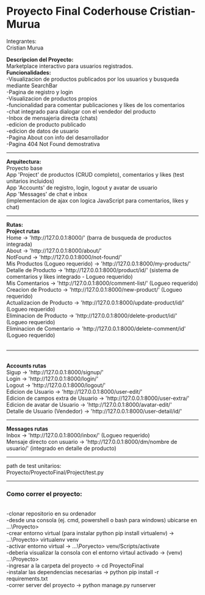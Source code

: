 # Proyecto Final Coderhouse Cristian-Murua

Integrantes:<br>
  Cristian Murua<br>

<strong>Descripcion del Proyecto:</strong><br>
  Marketplace interactivo para usuarios registrados.<br>
  <strong>Funcionalidades:</strong><br>
    -Visualizacion de productos publicados por los usuarios y busqueda mediante SearchBar<br>
    -Pagina de registro y login<br>
    -Visualizacion de productos propios<br>
    -funcionalidad para comentar publicaciones y likes de los comentarios<br>
    -chat integrado para dialogar con el vendedor del producto<br>
    -Inbox de mensajeria directa (chats)<br>
    -edicion de producto publicado<br>
    -edicion de datos de usuario<br>
    -Pagina About con info del desarrollador<br>
    -Pagina 404 Not Found demostrativa<br>
   <hr>
  <strong>Arquitectura:</strong><br>
    Proyecto base<br>
    App 'Project' de productos (CRUD completo), comentarios y likes (test unitarios incluidos)<br>
    App 'Accounts' de registro, login, logout y avatar de usuario<br>
    App 'Messages' de chat e inbox<br>
    (implementacion de ajax con logica JavaScript para comentarios, likes y chat)<br>
    <hr>
  <strong>Rutas:</strong><br>
    <strong>Project rutas</strong><br>
    Home -> 'http://127.0.0.1:8000/' (barra de busqueda de productos integrada)<br>
    About -> 'http://127.0.0.1:8000/about/'<br>
    NotFound -> 'http://127.0.0.1:8000/not-found/'<br>
    Mis Productos (Logueo requerido) -> 'http://127.0.0.1:8000/my-products/'<br>
    Detalle de Producto -> 'http://127.0.0.1:8000/product/id/' (sistema de comentarios y likes integrado - Logueo requerido)<br>
    Mis Comentarios -> 'http://127.0.0.1:8000/comment-list/' (Logueo requerido)<br>
    Creacion de Producto -> 'http://127.0.0.1:8000/new-product/' (Logueo requerido)<br>
    Actualizacion de Producto -> 'http://127.0.0.1:8000/update-product/id/' (Logueo requerido)<br>
    Eliminacion de Producto -> 'http://127.0.0.1:8000/delete-product/id/' (Logueo requerido)<br>
    Eliminacion de Comentario -> 'http://127.0.0.1:8000/delete-comment/id' (Logueo requerido)<br>
    <br>
    <hr>
    <br>
  <strong>Accounts rutas</strong><br>
    Sigup -> 'http://127.0.0.1:8000/signup/'<br>
    Login -> 'http://127.0.0.1:8000/login/'<br>
    Logout -> 'http://127.0.0.1:8000/logout/'<br>
    Edicion de Usuario -> 'http://127.0.0.1:8000/user-edit/'<br>
    Edicion de campos extra de Usuario -> 'http://127.0.0.1:8000/user-extra/'<br>
    Edicion de avatar de Usuario -> 'http://127.0.0.1:8000/avatar-edit/'<br>
    Detalle de Usuario (Vendedor) -> 'http://127.0.0.1:8000/user-detail/id/'<br>
    <hr>
  <strong>Messages rutas</strong><br>
    Inbox -> 'http://127.0.0.1:8000/inbox/' (Logueo requerido)<br>
    Mensaje directo con usuario -> 'http://127.0.0.1:8000/dm/nombre de usuario/' (integrado en detalle de producto)<br>
    <hr>
    path de test unitarios:<br>
      Proyecto/ProyectoFinal/Project/test.py<br>
      <hr>
      
  <h3>Como correr el proyecto:</h3><br>
      -clonar repositorio en su ordenador<br>
      -desde una consola (ej. cmd, powershell o bash para windows) ubicarse en ...\Proyecto><br>
      -crear entorno virtual (para instalar python pip install virtualenv) -> ...\Proyecto> virtualenv venv<br>
      -activar entorno virtual -> ...\Poryecto> venv/Scripts/activate<br>
      -deberia visualizar la consola con el entorno virtaul activado -> (venv) ...\Proyecto><br>
      -ingresar a la carpeta del proyecto -> cd ProyectoFinal<br>
      -instalar las dependencias necesarias -> python pip install -r requirements.txt<br>
      -correr server del proyecto -> python manage.py runserver<br>
    
    
    
    
    


 
